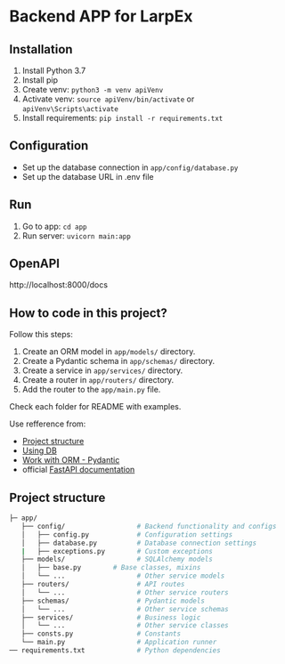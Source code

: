 # Backend APP for LarpEx

## Installation
1. Install Python 3.7
2. Install pip
3. Create venv: `python3 -m venv apiVenv`
4. Activate venv: `source apiVenv/bin/activate` or `apiVenv\Scripts\activate`
5. Install requirements: `pip install -r requirements.txt`

## Configuration
- Set up the database connection in `app/config/database.py`
- Set up the database URL in .env file

## Run
1. Go to app: `cd app`
2. Run server: `uvicorn main:app`

## OpenAPI
http://localhost:8000/docs

## How to code in this project?
Follow this steps:
1. Create an ORM model in `app/models/` directory.
2. Create a Pydantic schema in `app/schemas/` directory.
3. Create a service in `app/services/` directory.
4. Create a router in `app/routers/` directory.
5. Add the router to the `app/main.py` file.

Check each folder for README with examples.

Use refference from:
- [Project structure](https://levelup.gitconnected.com/structuring-fastapi-project-using-3-tier-design-pattern-4d2e88a55757)
- [Using DB](https://python.plainenglish.io/how-to-build-a-rest-api-endpoint-on-top-of-an-existing-legacy-database-using-fastapi-489f38feab98) 
- [Work with ORM - Pydantic](https://docs.pydantic.dev/latest/concepts/models/)
- official [FastAPI documentation](https://fastapi.tiangolo.com/)

## Project structure
```bash
├─ app/
   ├── config/                  # Backend functionality and configs
   │   ├── config.py            # Configuration settings  
   │   ├── database.py          # Database connection settings
   |   ├── exceptions.py        # Custom exceptions
   ├── models/                  # SQLAlchemy models
   │   ├── base.py        # Base classes, mixins
   │   └── ...                  # Other service models
   ├── routers/                 # API routes
   │   └── ...                  # Other service routers
   ├── schemas/                 # Pydantic models
   │   └── ...                  # Other service schemas
   ├── services/                # Business logic
   │   └── ...                  # Other service classes
   ├── consts.py                # Constants
   └── main.py                  # Application runner
── requirements.txt             # Python dependencies
```

